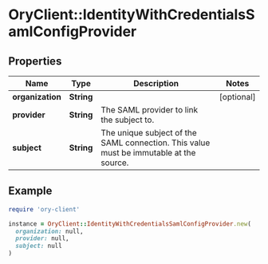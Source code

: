 # OryClient::IdentityWithCredentialsSamlConfigProvider

## Properties

| Name | Type | Description | Notes |
| ---- | ---- | ----------- | ----- |
| **organization** | **String** |  | [optional] |
| **provider** | **String** | The SAML provider to link the subject to. |  |
| **subject** | **String** | The unique subject of the SAML connection. This value must be immutable at the source. |  |

## Example

```ruby
require 'ory-client'

instance = OryClient::IdentityWithCredentialsSamlConfigProvider.new(
  organization: null,
  provider: null,
  subject: null
)
```

